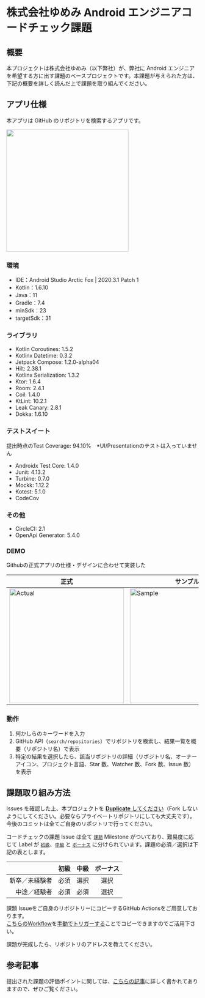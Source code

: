 # 株式会社ゆめみ Android エンジニアコードチェック課題

## 概要

本プロジェクトは株式会社ゆめみ（以下弊社）が、弊社に Android エンジニアを希望する方に出す課題のベースプロジェクトです。本課題が与えられた方は、下記の概要を詳しく読んだ上で課題を取り組んでください。

## アプリ仕様

本アプリは GitHub のリポジトリを検索するアプリです。

<img src="docs/app.gif" width="320">

### 環境

- IDE：Android Studio Arctic Fox | 2020.3.1 Patch 1
- Kotlin：1.6.10
- Java：11
- Gradle：7.4
- minSdk：23
- targetSdk：31

### ライブラリ
- Kotlin Coroutines: 1.5.2 
- Kotlinx Datetime: 0.3.2
- Jetpack Compose: 1.2.0-alpha04
- Hilt: 2.38.1
- Kotlinx Serialization: 1.3.2
- Ktor: 1.6.4
- Room: 2.4.1
- Coil: 1.4.0
- KtLint: 10.2.1
- Leak Canary: 2.8.1
- Dokka: 1.6.10

### テストスイート
提出時点のTest Coverage: 94.10%　*UI/Presentationのテストは入っていません

- Androidx Test Core: 1.4.0
- Junit: 4.13.2
- Turbine: 0.7.0
- Mockk: 1.12.2
- Kotest: 5.1.0
- CodeCov

### その他
- CircleCI: 2.1
- OpenApi Generator: 5.4.0 

### DEMO
Githubの正式アプリの仕様・デザインに合わせて実装した

| 正式 | サンプル |
|---|---|
|<img width="300" alt="Actual" src="https://user-images.githubusercontent.com/9910583/156286920-934e3875-8255-4d58-a0a9-823302b37013.gif">|<img width="300" alt="Sample" src="https://user-images.githubusercontent.com/9910583/156286989-f897c8e8-0adf-4d8d-9bc3-0b2829920d9f.gif">|

### 動作

1. 何かしらのキーワードを入力
2. GitHub API（`search/repositories`）でリポジトリを検索し、結果一覧を概要（リポジトリ名）で表示
3. 特定の結果を選択したら、該当リポジトリの詳細（リポジトリ名、オーナーアイコン、プロジェクト言語、Star 数、Watcher 数、Fork 数、Issue 数）を表示

## 課題取り組み方法

Issues を確認した上、本プロジェクトを [**Duplicate** してください](https://help.github.com/en/github/creating-cloning-and-archiving-repositories/duplicating-a-repository)（Fork しないようにしてください。必要ならプライベートリポジトリにしても大丈夫です）。今後のコミットは全てご自身のリポジトリで行ってください。

コードチェックの課題 Issue は全て [`課題`](https://github.com/yumemi-inc/android-engineer-codecheck/milestone/1) Milestone がついており、難易度に応じて Label が [`初級`](https://github.com/yumemi-inc/android-engineer-codecheck/issues?q=is%3Aopen+is%3Aissue+label%3A初級+milestone%3A課題)、[`中級`](https://github.com/yumemi-inc/android-engineer-codecheck/issues?q=is%3Aopen+is%3Aissue+label%3A中級+milestone%3A課題+) と [`ボーナス`](https://github.com/yumemi-inc/android-engineer-codecheck/issues?q=is%3Aopen+is%3Aissue+label%3Aボーナス+milestone%3A課題+) に分けられています。課題の必須／選択は下記の表とします。

|   | 初級 | 中級 | ボーナス
|--:|:--:|:--:|:--:|
| 新卒／未経験者 | 必須 | 選択 | 選択 |
| 中途／経験者 | 必須 | 必須 | 選択 |

課題 Issueをご自身のリポジトリーにコピーするGitHub Actionsをご用意しております。  
[こちらのWorkflow](./.github/workflows/copy-issues.yml)を[手動でトリガーする](https://docs.github.com/ja/actions/managing-workflow-runs/manually-running-a-workflow)ことでコピーできますのでご活用下さい。

課題が完成したら、リポジトリのアドレスを教えてください。

## 参考記事

提出された課題の評価ポイントに関しては、[こちらの記事](https://qiita.com/blendthink/items/aa70b8b3106fb4e3555f)に詳しく書かれてありますので、ぜひご覧ください。
